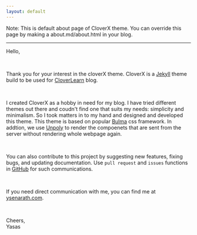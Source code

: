 ```yaml
---
layout: default
---
```


Note: This is default about page of CloverX theme. You can override this page by making a about.md/about.html in your blog.

---

Hello, 

<br>

Thank you for your interest in the cloverX theme. CloverX is a [Jekyll](https://jekyllrb.com/) theme build to be used for [CloverLearn](https://www.cloverlearn.com) blog. 

<br>

I created CloverX as a hobby in need for my blog. I have tried different themes out there and coudn't 
find one that suits my needs: simplicity and minimalism. So I took matters in to my hand and designed and developed this theme.
This theme is based on popular [Bulma](https://bulma.io/) css framework. In addtion, we use [Unpoly](ref) to render the compoenets that are sent from the server without rendering whole webpage again.

<br>

You can also contribute to this project by suggesting new features, fixing bugs, and updating documentation. Use `pull request` and `issues` functions in [GitHub](https://github.com/cloverlearn/cloverx) for such communications.

<br>

If you need direct communication with me, you can find me at [ysenarath.com](https://www.ysenarath.com).

<br>

Cheers,
<br>
Yasas